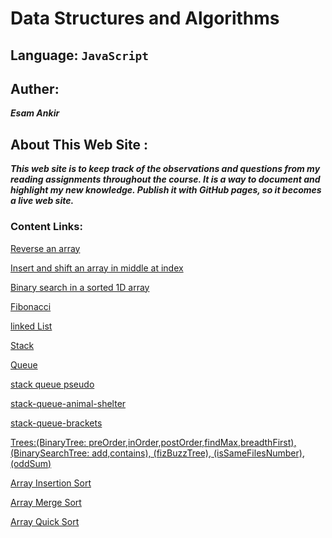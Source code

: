 # Data Structures and Algorithms

## Language: `JavaScript`

## Auther:
 ***Esam Ankir***

## About This Web Site :
***This web site is to keep track of the observations and questions from my reading assignments throughout the course. It is a way to document and highlight my new knowledge. Publish it with GitHub pages, so it becomes a live web site.***


### Content Links:

[Reverse an array](./whiteboard-challenges/array-reverse/README.md)

[Insert and shift an array in middle at index](./whiteboard-challenges/array-insert-shift/README.md)

[Binary search in a sorted 1D array](./whiteboard-challenges/array-binary-search/README.md)

[Fibonacci](./whiteboard-challenges/fibonacci/README.md)

[linked List](./datastructure-challenges/linked-list/README.md)

[Stack](./datastructure-challenges/stack/README.md)

[Queue](./datastructure-challenges/queue/README.md)

[stack queue pseudo](./datastructure-challenges/stack-queue/stack-queue-pseudo/README.md)

[stack-queue-animal-shelter](./datastructure-challenges/stack-queue/stack-queue-animal-shelter/README.md)

[stack-queue-brackets](./datastructure-challenges/stack-queue/stack-queue-brackets/README.md)

[Trees:(BinaryTree: preOrder,inOrder,postOrder,findMax,breadthFirst), (BinarySearchTree: add,contains), (fizBuzzTree), (isSameFilesNumber), (oddSum)](./datastructure-challenges/trees/README.md)

[Array Insertion Sort](./whiteboard-challenges/array-insertion-sort/README.md)

[Array Merge Sort](./whiteboard-challenges/array-merge-sort/README.md)

[Array Quick Sort](./whiteboard-challenges/array-quick-sort/README.md)
